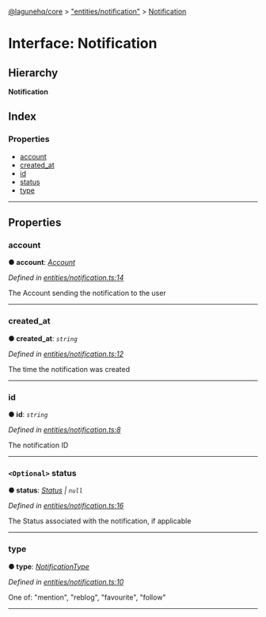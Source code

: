 [@lagunehq/core](../README.md) > ["entities/notification"](../modules/_entities_notification_.md) > [Notification](../interfaces/_entities_notification_.notification.md)

# Interface: Notification

## Hierarchy

**Notification**

## Index

### Properties

* [account](_entities_notification_.notification.md#account)
* [created_at](_entities_notification_.notification.md#created_at)
* [id](_entities_notification_.notification.md#id)
* [status](_entities_notification_.notification.md#status)
* [type](_entities_notification_.notification.md#type)

---

## Properties

<a id="account"></a>

###  account

**● account**: *[Account](_entities_account_.account.md)*

*Defined in [entities/notification.ts:14](https://github.com/lagunehq/core/blob/9f0a933/src/entities/notification.ts#L14)*

The Account sending the notification to the user

___
<a id="created_at"></a>

###  created_at

**● created_at**: *`string`*

*Defined in [entities/notification.ts:12](https://github.com/lagunehq/core/blob/9f0a933/src/entities/notification.ts#L12)*

The time the notification was created

___
<a id="id"></a>

###  id

**● id**: *`string`*

*Defined in [entities/notification.ts:8](https://github.com/lagunehq/core/blob/9f0a933/src/entities/notification.ts#L8)*

The notification ID

___
<a id="status"></a>

### `<Optional>` status

**● status**: *[Status](_entities_status_.status.md) \| `null`*

*Defined in [entities/notification.ts:16](https://github.com/lagunehq/core/blob/9f0a933/src/entities/notification.ts#L16)*

The Status associated with the notification, if applicable

___
<a id="type"></a>

###  type

**● type**: *[NotificationType](../modules/_entities_notification_.md#notificationtype)*

*Defined in [entities/notification.ts:10](https://github.com/lagunehq/core/blob/9f0a933/src/entities/notification.ts#L10)*

One of: "mention", "reblog", "favourite", "follow"

___

